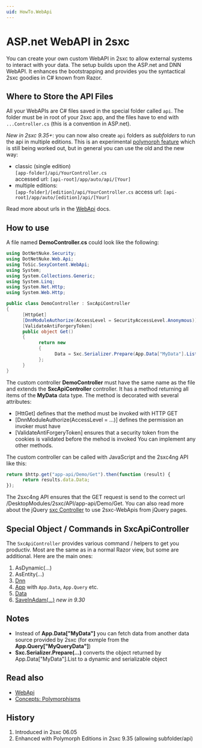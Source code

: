 ```yaml
---
uid: HowTo.WebApi
---
```

# ASP.net WebAPI in 2sxc

You can create your own custom WebAPI in 2sxc to allow external systems to interact with your data.
The setup builds upon the ASP.net and DNN WebAPI. It enhances the bootstrapping and provides you the syntactical 2sxc goodies in C# known from Razor.

## Where to Store the API Files
All your WebAPIs are C# files saved in the special folder called `api`. The folder must be in root of your 2sxc app, and the files have to end with `...Controller.cs` (this is a convention in ASP.net).

_New in 2sxc 9.35+_: you can now also create `api` folders as _subfolders_ to run the api in multiple editions. This is an experimental [polymorph feature](xref:Specs.Cms.Polymorphism) which is still being worked out, but in general you can use the old and the new way:

* classic (single edition)  
  `[app-folder]/api/YourController.cs`  
  accessed url: `[api-root]/app/auto/api/[Your]`
* multiple editions:  
  `[app-folder]/[edition]/api/YourController.cs`
  access url: `[api-root]/app/auto/[edition]/api/[Your]`

Read more about urls in the [WebApi](xref:HowTo.WebApis) docs.

## How to use
A file named **DemoController.cs** could look like the following:

```c#
using DotNetNuke.Security;
using DotNetNuke.Web.Api;
using ToSic.SexyContent.WebApi;
using System;
using System.Collections.Generic;
using System.Linq;
using System.Net.Http;
using System.Web.Http;

public class DemoController : SxcApiController
{
      [HttpGet]
      [DnnModuleAuthorize(AccessLevel = SecurityAccessLevel.Anonymous)]
      [ValidateAntiForgeryToken]
      public object Get()
      {
            return new
            {
                  Data = Sxc.Serializer.Prepare(App.Data["MyData"].List)
            };
      }
}
```

The custom controller **DemoController** must have the same name as the file and extends the **SxcApiController** controller. It has a method returning all items of the **MyData** data type. The method is decorated with several attributes:
* [HttGet] defines that the method must be invoked with HTTP GET
* [DnnModuleAuthorize(AccessLevel = ...)] defines the permission an invoker must have
* [ValidateAntiForgeryToken] ensures that a security token from the cookies is validated before the mehod is invoked
You can implement any other methods.

The custom controller can be called with JavaScript and the 2sxc4ng API like this:

```JavaScript
return $http.get("app-api/Demo/Get").then(function (result) {
      return results.data.Data;
});
```

The 2sxc4ng API ensures that the GET request is send to the correct url /DesktopModules/2sxc/API/app-api/Demo/Get. You can also read more about the jQuery [sxc Controller](xref:Specs.Js.Sxc) to use 2sxc-WebApis from jQuery pages.

## Special Object / Commands in SxcApiController

The `SxcApiController` provides various command / helpers to get you productiv. Most are the same as in a normal Razor view, but some are additional. Here are the main ones:

1. AsDynamic(...)
1. AsEntity(...)
1. [Dnn](xref:HowTo.DynamicCode.Dnn)
1. [App](xref:HowTo.DynamicCode.App) with `App.Data`, `App.Query` etc.
1. [Data](xref:HowTo.DynamicCode.Data)
1. [SaveInAdam(...)](xref:HowTo.WebApi.SaveInAdam) _new in 9.30_
## Notes
* Instead of **App.Data["MyData"]** you can fetch data from another data source provided by 2sxc (for exmple from the **App.Query["MyQueryData"]**)
* **Sxc.Serializer.Prepare(...)** converts the object returned by App.Data["MyData"].List to a dynamic and serializable object

## Read also

* [WebApi](xref:HowTo.WebApis)
* [Concepts: Polymorphisms](xref:Specs.Cms.Polymorphism)

## History

1. Introduced in 2sxc 06.05
1. Enhanced with Polymorph Editions in 2sxc 9.35 (allowing subfolder/api)

